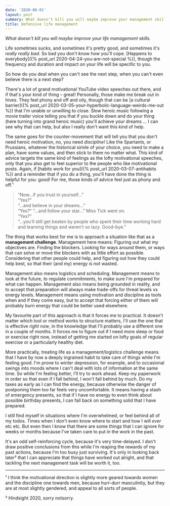 ```yaml
---
date: '2020-06-01'
layout: post
summary: What doesn't kill you will maybe improve your management skills.
title: Defensive life management
---
```


*What doesn't kill you will maybe improve your life management skills.*

Life sometimes sucks, and sometimes it's pretty good, and sometimes it's *really really bad*. So bad you don't know how
you'll cope. [Happens to everybody]({% post_url 2020-04-24-you-are-not-special %}), though the frequency and duration
and impact on your life will be specific to you.

So how do you deal when you can't see the next step, when you can't even believe there is a next step?

There's a lot of grand motivational YouTube video speeches out there, and if that's your kind of thing – great!
Personally, those make me break out in hives. They feel phony and off and oily, though that can be [a cultural
barrier]({% post_url 2020-03-05-your-hyperbolic-language-weirds-me-out %}) that I'm unable or unwilling to close.
Slow heroic music following a movie trailer voice telling you that if you buckle down and do your thing (here turning
into grand heroic music) you'll achieve your dreams … I can see why that can help, but also I really don't want this
kind of help.

The same goes for the counter-movement that will tell you that you don't need heroic motivation, no, you need
*discipline*! Like the Spartants, or Prussians, whatever the historical simile of your choice, you need to make a plan,
have some values, and then stick to them no matter what. This kind of advice targets the same kind of feelings as the
lofty motivational speeches, only that you also get to feel superior to the people who like motivational posts.
Again, if [habits work for you]({% post_url 2020-03-07-antihabits %}) and a reminder that if you do a thing, you'll have
done the thing is helpful for you: good! For me, those kinds of advice feel just as phony and off.¹


<blockquote>

“Now…if you trust in yourself…”<br>
“Yes?”<br>
“…and believe in your dreams…”<br>
“Yes?” “…and follow your star…” Miss Tick went on.<br>
“Yes?”<br>
“…you’ll still get beaten by people who spent their time working hard and learning things and weren’t so lazy.
Good-bye.”

</blockquote>

The thing that works best for me is to approach a situation like that as a **management challenge**.  Management here
means: Figuring out what my objectives are. Finding the blockers. Looking for ways around them, or ways that can solve
or move the blockers with as little effort as possible. Considering that other people could help, and figuring out how
they could help best, so that their (and my) energy is not wasted.

Management also means logistics and scheduling. Management means to look at the future, to regulate commitments, to make
sure I'm prepared for what can happen. Management also means being grounded in reality, and to accept that preparation
will always make trade-offs for threat levels vs energy levels. Management means using motivation and discipline as
tools when and if they come easy, but to accept that forcing either of them will probably burn energy that could be
better used elsewhere.

My favourite part of this approach is that it forces me to practical. It doesn't matter which tool or method works to
structure matters, I'll use the one that is effective *right now*, in the knowledge that I'll probably use a different
one in a couple of months. It forces me to figure out if I need more sleep or food or exercise right now, instead of
getting me started on lofty goals of regular exercise or a particularly healthy diet.

More practically, treating life as a management/logistics challenge means that I have by now a deeply ingrained habit to
take care of things while I'm feeling good. I'm prone to winter depression, for example, and to occasional swings into
moods where I can't deal with lots of information at the same time. So while I'm feeling better, I'll try to work ahead.
Keep my paperwork in order so that even if I fall behind, I won't fall behind by much. Do my taxes as early as I can
find the energy, because otherwise the danger of postponing them too far feels very uncomfortable. It means having a
stash of emergency presents, so that if I have no energy to even think about possible birthday presents, I can fall back
on something solid that I have prepared.

I still find myself in situations where I'm overwhelmed, or feel behind all of my todos. Times when I don't even know
where to start and how I will *ever* etc etc. But even then I know that there are some things that I can ignore for
weeks or months because I've taken care to put in the work in the past.

It's an odd self-reinforcing cycle, because it's very time-delayed. I don't draw positive conclusions from this while
I'm reaping the rewards of my past actions, because I'm too busy just surviving. It's only in looking back later² that I
can appreciate that things have worked out alright, and that tackling the next management task will be worth it, too.

----------

¹ I think the motivational direction is slightly more geared towards women and the discipline one towards men, because
hurr-durr masculinity, but they are at most slightly gendered, and appeal to all sorts of people.

² Hindsight 2020, sorry notsorry.
